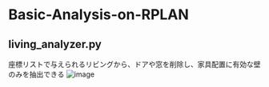 # Basic-Analysis-on-RPLAN

## living_analyzer.py
座標リストで与えられるリビングから、ドアや窓を削除し、家具配置に有効な壁のみを抽出できる
![image](images/living_without_door_and_windows.png)
